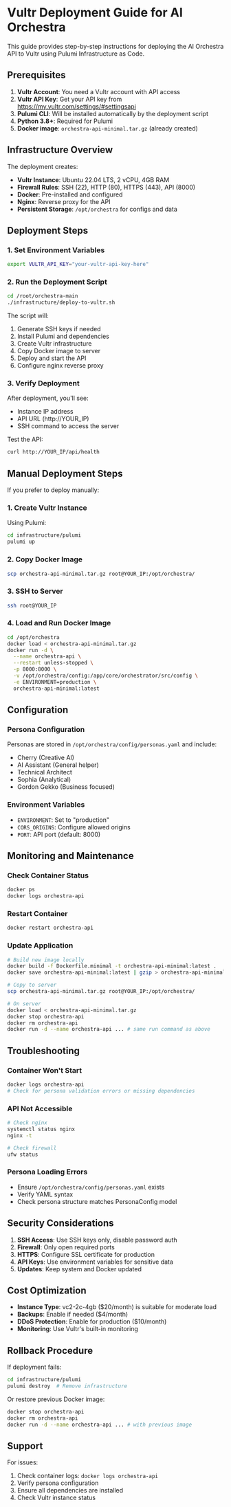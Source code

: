 # Vultr Deployment Guide for AI Orchestra

This guide provides step-by-step instructions for deploying the AI Orchestra API to Vultr using Pulumi Infrastructure as Code.

## Prerequisites

1. **Vultr Account**: You need a Vultr account with API access
2. **Vultr API Key**: Get your API key from https://my.vultr.com/settings/#settingsapi
3. **Pulumi CLI**: Will be installed automatically by the deployment script
4. **Python 3.8+**: Required for Pulumi
5. **Docker image**: `orchestra-api-minimal.tar.gz` (already created)

## Infrastructure Overview

The deployment creates:
- **Vultr Instance**: Ubuntu 22.04 LTS, 2 vCPU, 4GB RAM
- **Firewall Rules**: SSH (22), HTTP (80), HTTPS (443), API (8000)
- **Docker**: Pre-installed and configured
- **Nginx**: Reverse proxy for the API
- **Persistent Storage**: `/opt/orchestra` for configs and data

## Deployment Steps

### 1. Set Environment Variables

```bash
export VULTR_API_KEY="your-vultr-api-key-here"
```

### 2. Run the Deployment Script

```bash
cd /root/orchestra-main
./infrastructure/deploy-to-vultr.sh
```

The script will:
1. Generate SSH keys if needed
2. Install Pulumi and dependencies
3. Create Vultr infrastructure
4. Copy Docker image to server
5. Deploy and start the API
6. Configure nginx reverse proxy

### 3. Verify Deployment

After deployment, you'll see:
- Instance IP address
- API URL (http://YOUR_IP)
- SSH command to access the server

Test the API:
```bash
curl http://YOUR_IP/api/health
```

## Manual Deployment Steps

If you prefer to deploy manually:

### 1. Create Vultr Instance

Using Pulumi:
```bash
cd infrastructure/pulumi
pulumi up
```

### 2. Copy Docker Image

```bash
scp orchestra-api-minimal.tar.gz root@YOUR_IP:/opt/orchestra/
```

### 3. SSH to Server

```bash
ssh root@YOUR_IP
```

### 4. Load and Run Docker Image

```bash
cd /opt/orchestra
docker load < orchestra-api-minimal.tar.gz
docker run -d \
  --name orchestra-api \
  --restart unless-stopped \
  -p 8000:8000 \
  -v /opt/orchestra/config:/app/core/orchestrator/src/config \
  -e ENVIRONMENT=production \
  orchestra-api-minimal:latest
```

## Configuration

### Persona Configuration

Personas are stored in `/opt/orchestra/config/personas.yaml` and include:
- Cherry (Creative AI)
- AI Assistant (General helper)
- Technical Architect
- Sophia (Analytical)
- Gordon Gekko (Business focused)

### Environment Variables

- `ENVIRONMENT`: Set to "production"
- `CORS_ORIGINS`: Configure allowed origins
- `PORT`: API port (default: 8000)

## Monitoring and Maintenance

### Check Container Status
```bash
docker ps
docker logs orchestra-api
```

### Restart Container
```bash
docker restart orchestra-api
```

### Update Application
```bash
# Build new image locally
docker build -f Dockerfile.minimal -t orchestra-api-minimal:latest .
docker save orchestra-api-minimal:latest | gzip > orchestra-api-minimal.tar.gz

# Copy to server
scp orchestra-api-minimal.tar.gz root@YOUR_IP:/opt/orchestra/

# On server
docker load < orchestra-api-minimal.tar.gz
docker stop orchestra-api
docker rm orchestra-api
docker run -d --name orchestra-api ... # same run command as above
```

## Troubleshooting

### Container Won't Start
```bash
docker logs orchestra-api
# Check for persona validation errors or missing dependencies
```

### API Not Accessible
```bash
# Check nginx
systemctl status nginx
nginx -t

# Check firewall
ufw status
```

### Persona Loading Errors
- Ensure `/opt/orchestra/config/personas.yaml` exists
- Verify YAML syntax
- Check persona structure matches PersonaConfig model

## Security Considerations

1. **SSH Access**: Use SSH keys only, disable password auth
2. **Firewall**: Only open required ports
3. **HTTPS**: Configure SSL certificate for production
4. **API Keys**: Use environment variables for sensitive data
5. **Updates**: Keep system and Docker updated

## Cost Optimization

- **Instance Type**: vc2-2c-4gb ($20/month) is suitable for moderate load
- **Backups**: Enable if needed ($4/month)
- **DDoS Protection**: Enable for production ($10/month)
- **Monitoring**: Use Vultr's built-in monitoring

## Rollback Procedure

If deployment fails:
```bash
cd infrastructure/pulumi
pulumi destroy  # Remove infrastructure
```

Or restore previous Docker image:
```bash
docker stop orchestra-api
docker rm orchestra-api
docker run -d --name orchestra-api ... # with previous image
```

## Support

For issues:
1. Check container logs: `docker logs orchestra-api`
2. Verify persona configuration
3. Ensure all dependencies are installed
4. Check Vultr instance status